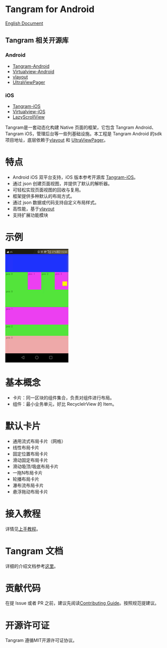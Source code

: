 # Tangram for Android

[English Document](README.md)

## Tangram 相关开源库

### Android

+ [Tangram-Android](https://github.com/alibaba/Tangram-Android)
+ [Virtualview-Android](https://github.com/alibaba/Virtualview-Android)
+ [vlayout](https://github.com/alibaba/vlayout)
+ [UltraViewPager](https://github.com/alibaba/UltraViewPager)

### iOS

+ [Tangram-iOS](https://github.com/alibaba/Tangram-iOS)
+ [Virtualview-iOS](https://github.com/alibaba/VirtualView-iOS)
+ [LazyScrollView](https://github.com/alibaba/lazyscrollview)

Tangram是一套动态化构建 Native 页面的框架，它包含 Tangram Android、Tangram iOS，管理后台等一些列基础设施。本工程是 Tangram Android 的sdk 项目地址，底层依赖于[vlayout](https://github.com/alibaba/vlayout) 和 [UltraViewPager](https://github.com/alibaba/UltraViewPager)。

# 特点

- Android iOS 双平台支持，iOS 版本参考开源库 [Tangram-iOS](https://github.com/alibaba/Tangram-iOS)。
- 通过 json 创建页面视图，并提供了默认的解析器。
- 可轻松实现页面视图的回收与复用。
- 框架提供多种默认的布局方式。
- 通过 json 数据或代码支持自定义布局样式。
- 高性能，基于[vlayout](https://github.com/alibaba/vlayout)
- 支持扩展功能模块

# 示例

![](docs/images/tangramdemo.gif)

# 基本概念
+ 卡片：同一区块的组件集合，负责对组件进行布局。
+ 组件：最小业务单元，好比 RecyclelrView 的 Item。

# 默认卡片

* 通用流式布局卡片（网格）
* 线性布局卡片
* 固定位置布局卡片
* 滑动固定布局卡片
* 滑动吸顶/吸底布局卡片
* 一拖N布局卡片
* 轮播布局卡片
* 瀑布流布局卡片
* 悬浮拖动布局卡片

# 接入教程
详情见[上手教程](docs/Tutorial-ch.md)。

# Tangram 文档

详细的介绍文档参考[这里](http://tangram.pingguohe.net/)。

# 贡献代码

在提 Issue 或者 PR 之前，建议先阅读[Contributing Guide](CONTRIBUTING.md)。按照规范提建议。

# 开源许可证
Tangram 遵循MIT开源许可证协议。
